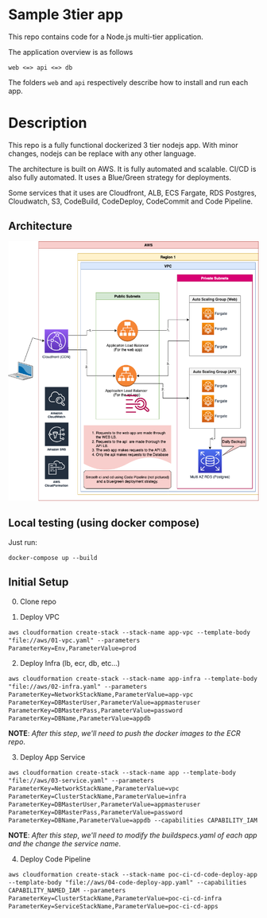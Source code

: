 # Sample 3tier app
This repo contains code for a Node.js multi-tier application.

The application overview is as follows

```
web <=> api <=> db
```

The folders `web` and `api` respectively describe how to install and run each app.

# Description
This repo is a fully functional dockerized 3 tier nodejs app. With minor changes, nodejs
can be replace with any other language.

The architecture is built on AWS. It is fully automated and scalable. CI/CD is also fully
automated. It uses a Blue/Green strategy for deployments.

Some services that it uses are Cloudfront, ALB, ECS Fargate, RDS Postgres,
Cloudwatch, S3, CodeBuild, CodeDeploy, CodeCommit and Code Pipeline.

## Architecture
![Diagram](arch/high-level-arch.drawio.png "Architecture")

##  Local testing (using docker compose)
Just run:
```
docker-compose up --build
```

## Initial Setup
0. Clone repo

1. Deploy VPC
```
aws cloudformation create-stack --stack-name app-vpc --template-body "file://aws/01-vpc.yaml" --parameters ParameterKey=Env,ParameterValue=prod
```

2. Deploy Infra (lb, ecr, db, etc...)
```
aws cloudformation create-stack --stack-name app-infra --template-body "file://aws/02-infra.yaml" --parameters ParameterKey=NetworkStackName,ParameterValue=app-vpc ParameterKey=DBMasterUser,ParameterValue=appmasteruser ParameterKey=DBMasterPass,ParameterValue=password ParameterKey=DBName,ParameterValue=appdb
```

**NOTE**: _After this step_, *we'll need to push the docker images to the ECR repo*.

3. Deploy App Service
```
aws cloudformation create-stack --stack-name app --template-body "file://aws/03-service.yaml" --parameters ParameterKey=NetworkStackName,ParameterValue=vpc ParameterKey=ClusterStackName,ParameterValue=infra ParameterKey=DBMasterUser,ParameterValue=appmasteruser ParameterKey=DBMasterPass,ParameterValue=password ParameterKey=DBName,ParameterValue=appdb --capabilities CAPABILITY_IAM
```

**NOTE**: _After this step_, *we'll need to modify the buildspecs.yaml of each app and the change the service name*.

4. Deploy Code Pipeline
```
aws cloudformation create-stack --stack-name poc-ci-cd-code-deploy-app --template-body "file://aws/04-code-deploy-app.yaml" --capabilities CAPABILITY_NAMED_IAM --parameters ParameterKey=ClusterStackName,ParameterValue=poc-ci-cd-infra ParameterKey=ServiceStackName,ParameterValue=poc-ci-cd-apps
```
